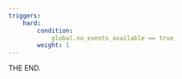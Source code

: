```yaml
---
triggers:
    hard:
        condition:
            global.no_events_available == true
        weight: 1 
---
```


THE END.

